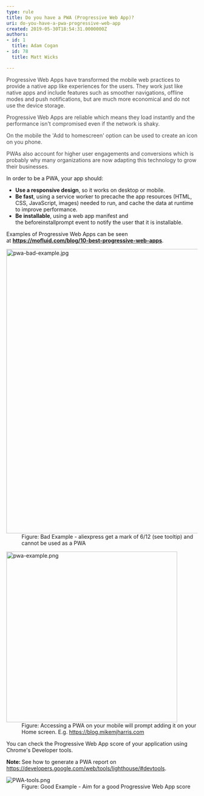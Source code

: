 ```yaml
---
type: rule
title: Do you have a PWA (Progressive Web App)?
uri: do-you-have-a-pwa-progressive-web-app
created: 2019-05-30T18:54:31.0000000Z
authors:
- id: 1
  title: Adam Cogan
- id: 78
  title: Matt Wicks

---
```




<span class='intro'> <p class="ssw15-rteElement-P"></p><div><div><p class="ssw15-rteElement-P"><span style="color&#58;#444444;"><span style="color&#58;#ffffff;font-family&#58;wf_segoe-ui_normal, &quot;segoe ui&quot;, &quot;segoe wp&quot;, tahoma, arial, sans-serif;font-size&#58;15px;white-space&#58;pre-wrap;background-color&#58;#911844;"></span>Progressive Web Apps have transformed the mobile web practices to provide a native app like experiences for the users. They work just like native apps and include features such as smoother navigations, offline modes and push notifications, but are much more economical and do not use the device storage.&#160;</span></p><p class="ssw15-rteElement-P"><span style="color&#58;#444444;">Progressive Web Apps are reliable which means they load instantly and the performance isn't compromised even if the network is shaky.&#160;</span></p><p class="ssw15-rteElement-P"><span style="color&#58;#444444;">On the mobile the 'Add to homescreen' option can be used to create an icon on you phone.&#160;</span></p><p class="ssw15-rteElement-P"><span style="color&#58;#444444;">PWAs also account for higher user engagements and conversions which is probably why many organizations are now adapting this technology to grow their businesses.</span></p></div></div> </span>

<p>​In order&#160;to be a PWA, your app should&#58;<br></p><ul><li> 
      <b>Use a responsive design</b>, so it works on desktop or mobile.</li><li> 
      <b>Be fast</b>, using a service worker to precache the app resources (HTML, CSS, JavaScript, images) needed to run, and cache the​&#160;data at runtime to improve performance.<br></li><li> 
      <b>Be installable</b>, using a web app manifest and the&#160;beforeinstallprompt&#160;event to notify the user that&#160;it is&#160;installable.​<br></li></ul><p>Examples of Progressive Web Apps can be seen at&#160;<a href="https&#58;//mofluid.com/blog/10-best-progressive-web-apps/"><b>https&#58;//mofluid.com/blog/10-best-progressive-web-apps</b></a>.​<br></p><dl class="badImage"><dt><img src="pwa-bad-example.jpg" alt="pwa-bad-example.jpg" style="width&#58;750px;" /></dt><dd>Figure&#58; Bad Example - aliexpress get a mark of 6/12 (see tooltip) and cannot be used as a PWA</dd></dl><dl class="image"><dt> 
      <img src="pwa-example.png" alt="pwa-example.png" style="width&#58;450px;" />
      <br>
   </dt><dd>Figure&#58; Accessing a PWA on your mobile will prompt adding it on your Home s​creen. E.g.&#160;<a href="https&#58;//blog.mikemjharris.com/">https&#58;//blog.mikemjharris.com</a><br></dd></dl><p class="ssw15-rteElement-P">You can check the Progressive Web App score of your application using Chrome's Developer tools.&#160;​</p><p class="ssw15-rteElement-P">
         <b>Note&#58; </b>See how to generate a PWA report on 
         <a href="https&#58;//developers.google.com/web/tools/lighthouse/#devtools">https&#58;//developers.google.com/web/tools/lighthouse/#devtools</a>.​<br></p><p></p><dl class="goodImage"><dt> 
            <img src="PWA-tools.png" alt="PWA-tools.png" />​</dt><dd>Figure&#58; Good Example - Aim for a good Progressive Web App score<span style="color&#58;#444444;">​​</span></dd></dl>


